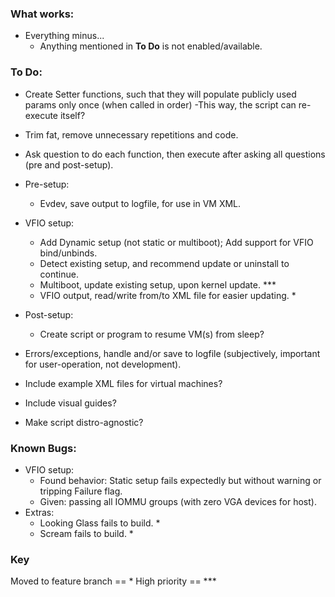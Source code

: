 ### What works:
* Everything minus...
    - Anything mentioned in **To Do** is not enabled/available.

### To Do:
* Create Setter functions, such that they will populate publicly used params only once (when called in order)
    -This way, the script can re-execute itself?

* Trim fat, remove unnecessary repetitions and code.
* Ask question to do each function, then execute after asking all questions (pre and post-setup).
* Pre-setup:
    - Evdev, save output to logfile, for use in VM XML.
* VFIO setup:
    - Add Dynamic setup (not static or multiboot); Add support for VFIO bind/unbinds.
    - Detect existing setup, and recommend update or uninstall to continue.
    - Multiboot, update existing setup, upon kernel update. ***
    - VFIO output, read/write from/to XML file for easier updating. *
* Post-setup:
    - Create script or program to resume VM(s) from sleep?
* Errors/exceptions, handle and/or save to logfile (subjectively, important for user-operation, not development).
* Include example XML files for virtual machines?
* Include visual guides?
* Make script distro-agnostic?

### Known Bugs:
* VFIO setup:
    - Found behavior: Static setup fails expectedly but without warning or tripping Failure flag.
    - Given: passing all IOMMU groups (with zero VGA devices for host).
* Extras:
    - Looking Glass fails to build. *
    - Scream fails to build. *

### Key
Moved to feature branch == *
High priority == ***